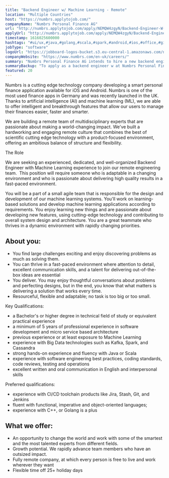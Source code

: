 ```yaml
---
title: "Backend Engineer w/ Machine Learning - Remote"
location: "Multiple Countries"
host: "https://numbrs.applytojob.com/"
companyName: "Numbrs Personal Finance AG"
url: "http://numbrs.applytojob.com/apply/NEMQW4zgyN/Backend-Engineer-W-Machine-Learning-Remote"
applyUrl: "http://numbrs.applytojob.com/apply/NEMQW4zgyN/Backend-Engineer-W-Machine-Learning-Remote"
timestamp: 1616025600000
hashtags: "#ui/ux,#java,#golang,#scala,#spark,#android,#ios,#office,#git,#management"
jobType: "software"
logoUrl: "https://jobboard-logos-bucket.s3.eu-central-1.amazonaws.com/numbrs-personal-finance-ag"
companyWebsite: "https://www.numbrs.com/en-uk/careers/"
summary: "Numbrs Personal Finance AG intends to hire a new backend engineer w. If you have 5 years of professional experience in software development and micro service based architecture, consider applying."
summaryBackup: "To apply as a backend engineer w at Numbrs Personal Finance AG, you preferably need to have some knowledge of: #ui/ux, #java, #golang."
featured: 20
---
```


Numbrs is a cutting edge technology company developing a smart personal finance application available for iOS and Android. Numbrs is one of the most used finance apps in Germany and was recently launched in the UK. Thanks to artificial intelligence (AI) and machine learning (ML), we are able to offer intelligent and breakthrough features that allow our users to manage their finances easier, faster and smarter.

We are building a remote team of multidisciplinary experts that are passionate about making a world-changing impact. We've built a hardworking and engaging remote culture that combines the best of scientific cutting edge technology with a product-focused environment, offering an ambitious balance of structure and flexibility.

The Role

We are seeking an experienced, dedicated, and well-organized Backend Engineer with Machine Learning experience to join our remote engineering team.  This position will require someone who is adaptable in a changing environment and who is passionate about delivering high quality results in a fast-paced environment.

You will be a part of a small agile team that is responsible for the design and development of our machine learning systems. You'll work on learning-based solutions and develop machine learning applications according to requirements. You enjoy learning new things and are passionate about developing new features, using cutting-edge technology and contributing to overall system design and architecture. You are a great teammate who thrives in a dynamic environment with rapidly changing priorities.

## About you:

*   You find large challenges exciting and enjoy discovering problems as much as solving them.
*   You can thrive in a fast-paced environment where attention to detail, excellent communication skills, and a talent for delivering out-of-the-box ideas are essential
*   You deliver. You may enjoy thoughtful conversations about problems and perfecting designs, but in the end, you know that what matters is delivering a solution that works every time.
*   Resourceful, flexible and adaptable; no task is too big or too small.

Key Qualifications:

*   a Bachelor's or higher degree in technical field of study or equivalent practical experience
*   a minimum of 5 years of professional experience in software development and micro service based architecture
*   previous experience or at least exposure to Machine Learning
*   experience with Big Data technologies such as Kafka, Spark, and Cassandra
*   strong hands-on experience and fluency with Java or Scala
*   experience with software engineering best practices, coding standards, code reviews, testing and operations
*   excellent written and oral communication in English and interpersonal skills

Preferred qualifications:

*   experience with CI/CD toolchain products like Jira, Stash, Git, and Jenkins
*   fluent with functional, imperative and object-­oriented languages;
*   experience with C++, or Golang is a plus

## What we offer:

*   An opportunity to change the world and work with some of the smartest and the most talented experts from different fields. 
*   Growth potential. We rapidly advance team members who have an outsized impact. 
*   Fully remote company, at which every person is free to live and work wherever they want
*   Flexible time off 25+ holiday days
